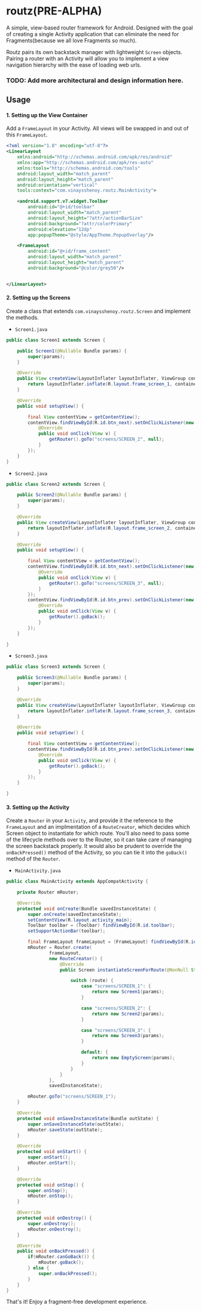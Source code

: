 # routz(PRE-ALPHA)

A simple, view-based router framework for Android. Designed with the goal of creating a single Activity application that can eliminate the need for Fragments(because we all love Fragments so much).

Routz pairs its own backstack manager with lightweight `Screen` objects. Pairing a router with an Activity will allow you to implement a view navigation hierarchy with the ease of loading web urls.

### TODO: Add more architectural and design information here.

## Usage

#### 1. Setting up the View Container
Add a `FrameLayout` in your Activity. All views will be swapped in and out of this `FrameLayout`.
```xml
<?xml version="1.0" encoding="utf-8"?>
<LinearLayout
    xmlns:android="http://schemas.android.com/apk/res/android"
    xmlns:app="http://schemas.android.com/apk/res-auto"
    xmlns:tools="http://schemas.android.com/tools"
    android:layout_width="match_parent"
    android:layout_height="match_parent"
    android:orientation="vertical"
    tools:context="com.vinaysshenoy.routz.MainActivity">

    <android.support.v7.widget.Toolbar
        android:id="@+id/toolbar"
        android:layout_width="match_parent"
        android:layout_height="?attr/actionBarSize"
        android:background="?attr/colorPrimary"
        android:elevation="12dp"
        app:popupTheme="@style/AppTheme.PopupOverlay"/>

    <FrameLayout
        android:id="@+id/frame_content"
        android:layout_width="match_parent"
        android:layout_height="match_parent"
        android:background="@color/grey50"/>


</LinearLayout>
```

#### 2. Setting up the Screens

Create a class that extends `com.vinaysshenoy.routz.Screen` and implement the methods.

* `Screen1.java`
```java
public class Screen1 extends Screen {

    public Screen1(@Nullable Bundle params) {
        super(params);
    }

    @Override
    public View createView(LayoutInflater layoutInflater, ViewGroup container) {
        return layoutInflater.inflate(R.layout.frame_screen_1, container, false);
    }

    @Override
    public void setupView() {

        final View contentView = getContentView();
        contentView.findViewById(R.id.btn_next).setOnClickListener(new View.OnClickListener() {
            @Override
            public void onClick(View v) {
                getRouter().goTo("screens/SCREEN_2", null);
            }
        });
    }
}
```
* `Screen2.java`
```java
public class Screen2 extends Screen {

    public Screen2(@Nullable Bundle params) {
        super(params);
    }

    @Override
    public View createView(LayoutInflater layoutInflater, ViewGroup container) {
        return layoutInflater.inflate(R.layout.frame_screen_2, container, false);
    }

    @Override
    public void setupView() {

        final View contentView = getContentView();
        contentView.findViewById(R.id.btn_next).setOnClickListener(new View.OnClickListener() {
            @Override
            public void onClick(View v) {
                getRouter().goTo("screens/SCREEN_3", null);
            }
        });
        contentView.findViewById(R.id.btn_prev).setOnClickListener(new View.OnClickListener() {
            @Override
            public void onClick(View v) {
                getRouter().goBack();
            }
        });
    }

}
```
* `Screen3.java`
```java
public class Screen3 extends Screen {

    public Screen3(@Nullable Bundle params) {
        super(params);
    }

    @Override
    public View createView(LayoutInflater layoutInflater, ViewGroup container) {
        return layoutInflater.inflate(R.layout.frame_screen_3, container, false);
    }

    @Override
    public void setupView() {

        final View contentView = getContentView();
        contentView.findViewById(R.id.btn_prev).setOnClickListener(new View.OnClickListener() {
            @Override
            public void onClick(View v) {
                getRouter().goBack();
            }
        });
    }

}
```

#### 3. Setting up the Activity

Create a `Router` in your `Activity`, and provide it the reference to the `FrameLayout` and an implmentation of a `RouteCreator`, which decides which Screen object to instantiate for which route. You'll also need to pass some of the lifecycle methods over to the Router, so it can take care of managing the screen backstack properly. It would also be prudent to override the `onBackPressed()` method of the Activity, so you can tie it into the `goBack()` method of the `Router`.

* `MainActivity.java`
```java
public class MainActivity extends AppCompatActivity {

    private Router mRouter;

    @Override
    protected void onCreate(Bundle savedInstanceState) {
        super.onCreate(savedInstanceState);
        setContentView(R.layout.activity_main);
        Toolbar toolbar = (Toolbar) findViewById(R.id.toolbar);
        setSupportActionBar(toolbar);

        final FrameLayout frameLayout = (FrameLayout) findViewById(R.id.frame_content);
        mRouter = Router.create(
                frameLayout,
                new RouteCreator() {
                    @Override
                    public Screen instantiateScreenForRoute(@NonNull String route, @Nullable Bundle params) {

                        switch (route) {
                            case "screens/SCREEN_1": {
                                return new Screen1(params);
                            }

                            case "screens/SCREEN_2": {
                                return new Screen2(params);
                            }

                            case "screens/SCREEN_3": {
                                return new Screen3(params);
                            }

                            default: {
                                return new EmptyScreen(params);
                            }
                        }
                    }
                },
                savedInstanceState);

        mRouter.goTo("screens/SCREEN_1");
    }

    @Override
    protected void onSaveInstanceState(Bundle outState) {
        super.onSaveInstanceState(outState);
        mRouter.saveState(outState);
    }

    @Override
    protected void onStart() {
        super.onStart();
        mRouter.onStart();
    }

    @Override
    protected void onStop() {
        super.onStop();
        mRouter.onStop();
    }

    @Override
    protected void onDestroy() {
        super.onDestroy();
        mRouter.onDestroy();
    }

    @Override
    public void onBackPressed() {
        if(mRouter.canGoBack()) {
            mRouter.goBack();
        } else {
            super.onBackPressed();
        }
    }
}

```

That's it! Enjoy a fragment-free development experience.

